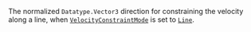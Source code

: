 The normalized `Datatype.Vector3` direction for constraining the velocity
along a line, when
[`VelocityConstraintMode`](https://create.roblox.com/docs/reference/engine/classes/LinearVelocity#VelocityConstraintMode) is
set to [`Line`](https://create.roblox.com/docs/reference/engine/enums/VelocityConstraintMode).